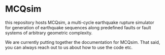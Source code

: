 # MCQsim
this repository hosts MCQsim, a multi-cycle earthquake rupture simulator for generation of earthquake sequences along predefined faults or fault systems of arbitrary geometric complexity.

We are currently putting together the documentation for MCQsim. That said, you can always reach out to us about how to use the code etc.
